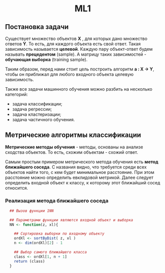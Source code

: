 <h1 align = "center"> ML1 </h1>

## Постановка задачи 

Существует множество объектов **X** , для которых дано множество ответов **Y**. То есть, для каждого объекта есть свой ответ. Такая зависимость называется **целевой**. Каждую пару объект-ответ будем называть **прецедентом** (sample). А матрицу таких зависимостей - **обучающая выборка** (training sample). 

Таким образом, перед нами стоит цель построить алгоритм **a : X -> Y**, чтобы он приближал для любого входного объекта целевую зависимость. 

Также все задачи машинного обучения можно разбить на несколько категорий:
+ задача классификации;
+ задача регрессии;
+ задача кластеризации; 
+ задача частичного обучения.

## Метрические алгоритмы классификации

**Метрические методы обучения** - методы, основаны на анализе сходства объектов. То есть, схожим объектам - схожий ответ. 

Самым простым примером метрического метода обучения есть **метод ближайшего соседа**. С названия видно, что требуется среди всех объектов найти того, с кем будет минимальное расстояние. При этом расстояние можно определить евклидовой метрикой. Далее следует определить входной объект к классу, к которому этот ближайший сосед относится. 

### Реализация метода ближайшего соседа ###
``` r
  ## Вызов функции 1NN 
  
  ## Параметрами функции являются входной объект и выборка
  NN <- function(z, xl){ 
    
    ## Сортировка выборки по входному объекту
    ordXl <- sortByDist( z, xl )
    n <- dim(ordXl)[2] - 1
    
    ## Выбор самого ближайшего класса
    class <- ordXl[1, n + 1]
    return (class)
  }
```
